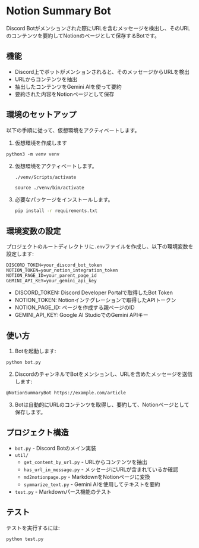 # Notion Summary Bot

Discord Botがメンションされた際にURLを含むメッセージを検出し、そのURLのコンテンツを要約してNotionのページとして保存するBotです。

## 機能

- Discord上でボットがメンションされると、そのメッセージからURLを検出
- URLからコンテンツを抽出
- 抽出したコンテンツをGemini AIを使って要約
- 要約された内容をNotionページとして保存

## 環境のセットアップ

以下の手順に従って、仮想環境をアクティベートします。

1. 仮想環境を作成します

```shell
python3 -m venv venv
```

2. 仮想環境をアクティベートします。

    ```sh
    ./venv/Scripts/activate
    ```

    ```shell
    source ./venv/bin/activate
    ```

3. 必要なパッケージをインストールします。

    ```sh
    pip install -r requirements.txt
    ```

## 環境変数の設定

プロジェクトのルートディレクトリに`.env`ファイルを作成し、以下の環境変数を設定します:

```
DISCORD_TOKEN=your_discord_bot_token
NOTION_TOKEN=your_notion_integration_token
NOTION_PAGE_ID=your_parent_page_id
GEMINI_API_KEY=your_gemini_api_key
```

- DISCORD_TOKEN: Discord Developer Portalで取得したBot Token
- NOTION_TOKEN: Notionインテグレーションで取得したAPIトークン
- NOTION_PAGE_ID: ページを作成する親ページのID
- GEMINI_API_KEY: Google AI StudioでのGemini APIキー

## 使い方

1. Botを起動します:

```shell
python bot.py
```

2. DiscordのチャンネルでBotをメンションし、URLを含めたメッセージを送信します:

```
@NotionSummaryBot https://example.com/article
```

3. Botは自動的にURLのコンテンツを取得し、要約して、Notionページとして保存します。

## プロジェクト構造

- `bot.py` - Discord Botのメイン実装
- `util/`
  - `get_content_by_url.py` - URLからコンテンツを抽出
  - `has_url_in_message.py` - メッセージにURLが含まれているか確認
  - `md2notionpage.py` - MarkdownをNotionページに変換
  - `symmarize_text.py` - Gemini AIを使用してテキストを要約
- `test.py` - Markdownパース機能のテスト

## テスト

テストを実行するには:

```shell
python test.py
```
